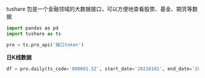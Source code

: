 <!-- ---
layout: wiki
title: tushare
cate1: Python
cate2: -libs
description: 
keywords: Python
--- -->

tushare 包是一个金融领域的大数据接口，可以方便地查看股票、基金、期货等数据

```py
import pandas as pd
import tushare as ts

pro = ts.pro_api('接口token')
```

**日K线数据**
```py
df = pro.daily(ts_code='000001.SZ', start_date='20210101', end_date='20220121')
```

